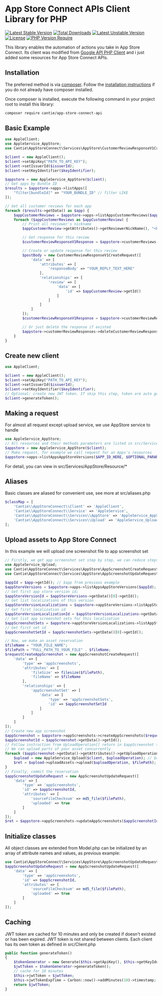 # App Store Connect APIs Client Library for PHP
[![Latest Stable Version](http://poser.pugx.org/cantie/app-store-connect-api/v)](https://packagist.org/packages/cantie/app-store-connect-api) [![Total Downloads](http://poser.pugx.org/cantie/app-store-connect-api/downloads)](https://packagist.org/packages/cantie/app-store-connect-api) [![Latest Unstable Version](http://poser.pugx.org/cantie/app-store-connect-api/v/unstable)](https://packagist.org/packages/cantie/app-store-connect-api) [![License](http://poser.pugx.org/cantie/app-store-connect-api/license)](https://packagist.org/packages/cantie/app-store-connect-api) [![PHP Version Require](http://poser.pugx.org/cantie/app-store-connect-api/require/php)](https://packagist.org/packages/cantie/app-store-connect-api)

This library enables the automation of actions you take in App Store Connect. Its client was modified from [Google API PHP Client](https://github.com/googleapis/google-api-php-client) and i just added some resources for App Store Connect APIs.


## Installation ##

The preferred method is via [composer](https://getcomposer.org/). Follow the
[installation instructions](https://getcomposer.org/doc/00-intro.md) if you do not already have
composer installed.

Once composer is installed, execute the following command in your project root to install this library:

```sh
composer require cantie/app-store-connect-api
```

## Basic Example ##
```php
use AppleClient;
use AppleService_AppStore;
use Cantie\AppStoreConnect\Services\AppStore\CustomerReviewResponseV1CreateRequest;

$client = new AppleClient();
$client->setApiKey("PATH_TO_API_KEY");
$client->setIssuerId($issuerId);
$client->setKeyIdentifier($keyIdentifier);

$appstore = new AppleService_AppStore($client);
// Get apps by Bundle ID
$results = $appstore->apps->listApps([
    "filter[bundleId]" => "YOUR_BUNDLE_ID" // filter LIKE
]);

// Get all customer reviews for each app
foreach ($results->getData() as $app) {
    $appCustomerReviews = $appstore->apps->listAppsCustomerReviews($app->getId());
    foreach ($appCustomerReviews as $appCustomerReview) {
        // Print all reviewer's nickname
        $appCustomerReview->getAttributes()->getReviewerNickName(), "<br /> \n";

        // Get response for this review
        $customerReviewResponseV1Response = $appstore->customerReviews->getCustomerReviewsResponse($appCustomerReview->getId());

        // Create or update response for this review
        $postBody = new CustomerReviewResponseV1CreateRequest([
            'data' => [
                'attributes' => [
                    'responseBody' => "YOUR_REPLY_TEXT_HERE"
                ],
                'relationships' => [
                    'review' => [
                        'data' => [
                            'id' => $appCustomerReview->getId()
                        ]
                    ]
                ]
            ]
        ]);
        $customerReviewResponseV1Response = $appstore->customerReviewResponses->createCustomerReviewResponses($postBody);

        // Or just delete the response if existed
        $appstore->customerReviewResponses->deleteCustomerReviewResponses($customerReviewResponseV1Response->getData()->getId());
    }
}
```

## Create new client ##
```php
use AppleClient;

$client = new AppleClient();
$client->setApiKey("PATH_TO_API_KEY");
$client->setIssuerId($issuerId);
$client->setKeyIdentifier($keyIdentifier);
// Optional: create new JWT token. If skip this step, token are auto generated when first request are sent
$client->generateToken();
```

## Making a request ##
For almost all request except upload service, we use AppStore service to handle
```php
use AppleService_AppStore;
// All resources and their methods parameters are listed in src/Service/AppStore.php
$appstore = new AppleService_AppStore($client);
// Make request, for example we call request for an Apps's resources
$appstore->apps->listAppsAppStoreVersions($APP_ID_HERE, $OPTIONAL_PARAMS);
```
For detail, you can view in src/Services/AppStore/Resource/*

## Aliases ##
Basic classes are aliased for convenient use, see more at src/aliases.php

```php
$classMap = [
    'Cantie\\AppStoreConnect\\Client' => 'AppleClient',
    'Cantie\\AppStoreConnect\\Service' => 'AppleService',
    'Cantie\\AppStoreConnect\\Services\\AppStore' => 'AppleService_AppStore',
    'Cantie\\AppStoreConnect\\Services\\Upload' => 'AppleService_Upload'
];
```

## Upload assets to App Store Connect ##
In this example we will upload one screenshot file to app screenshot set
```php
// Firstly, we get app screenshot set step by step, we can reduce steps by include[] parameters in query
use AppleService_Upload;
use Cantie\AppStoreConnect\Services\AppStore\AppScreenshotCreateRequest;
use Cantie\AppStoreConnect\Services\AppStore\AppScreenshotUpdateRequest;

$appId = $app->getId(); // $app from previous example
$appStoreVersions = $appstore->apps->listAppsAppStoreVersions($appId);
// Get first app store version id;
$appStoreVersionId = $appStoreVersions->getData()[0]->getId();
// Get list localizations of this version
$appStoreVersionLocalizations = $appstore->appStoreVersions->listAppStoreVersionsAppStoreVersionLocalizations($appStoreVersionId);
// Get first localization id
$appStoreVersionLocalizationId = $appStoreVersionLocalizations->getData()[0]->getId();
// Get list app screenshot sets for this localization
$appScreenshotSets = $appstore->appStoreVersionLocalizations->listAppStoreVersionLocalizationsAppScreenshotSets($appStoreVersionLocalizationId);
// Get first set id
$appScreenshotSetId = $appScreenshotSets->getData()[0]->getId();

// Now, we make an asset reservation
$fileName = "YOUR_FILE_NAME";
$filePath = "FULL_PATH_TO_YOUR_FILE" . $fileName;
$requestCreateAppScreenshot = new AppScreenshotCreateRequest([
    'data' => [
        'type' => 'appScreenshots',
        'attributes' => [
            'fileSize' => filesize($filePath),
            'fileName' => $fileName
        ],
        'relationships' => [
            'appScreenshotSet' => [
                'data' => [
                    'type' => 'appScreenshotSets',
                    'id' => $appScreenshotSetId
                ]
            ]
        ]
    ]
]);
// Create new app screenshot
$appScreenshot = $appstore->appScreenshots->createAppScreenshots($requestCreateAppScreenshot);
$appScreenshotId = $appScreenshot->getData()->getId();
// Follow instruction from UploadOperation[] return in $appScreenshot to upload part or whole asset file
// We can upload parts of your asset concurrently
foreach ($appScreenshot->getData()->getAttributes()->getUploadOperations() as $uploadOperation) {
    $upload = new AppleService_Upload($client, $uploadOperation); // $client from above example
    $ret = $upload->uploadAssets->upload($uploadOperation, $filePath);
}
// Finally, commit the reservation
$appScreenshotUpdateRequest = new AppScreenshotUpdateRequest([
    'data' => [
        'type' => 'appScreenshots',
        'id' => $appScreenshotId,
        'attributes' => [
            'sourceFileChecksum' => md5_file($filePath),
            'uploaded' => true
        ]
    ]
]);
$ret = $appstore->appScreenshots->updateAppScreenshots($appScreenshotId, $appScreenshotUpdateRequest); 
```

## Initialize classes ##
All object classes are extended from Model.php can be initialized by an array of attribute names and values, as previous example:
```php
use Cantie\AppStoreConnect\Services\AppStore\AppScreenshotUpdateRequest;
$appScreenshotUpdateRequest = new AppScreenshotUpdateRequest([
    'data' => [
        'type' => 'appScreenshots',
        'id' => $appScreenshotId,
        'attributes' => [
            'sourceFileChecksum' => md5_file($filePath),
            'uploaded' => true
        ]
    ]
]);
```

## Caching ##
JWT token are cached for 10 minutes and only be created if doesn't existed or has been expired. JWT token is not shared between clients. Each client has its own token as defined in src/Client.php
```php
public function generateToken()
{
    $tokenGenerator = new Generate($this->getApiKey(), $this->getKeyIdentifier(), $this->getIssuerId());
    $jwtToken = $tokenGenerator->generateToken();
    // cache for 10 minutes
    $this->jwtToken = $jwtToken;
    $this->jwtTokenExpTime = Carbon::now()->addMinutes(10)->timestamp;
    return $jwtToken;
}
```
